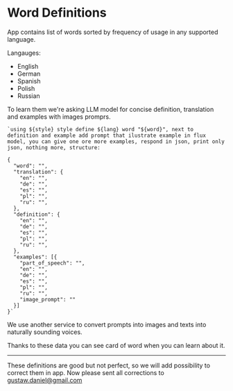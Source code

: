 # Word Definitions

App contains list of words sorted by frequency of usage in any supported language.

Langauges:
- English
- German
- Spanish
- Polish
- Russian

To learn them we're asking LLM model for concise definition, translation and examples with images promprs.

```
`using ${style} style define ${lang} word "${word}", next to definition and example add prompt that ilustrate example in flux model, you can give one ore more examples, respond in json, print only json, nothing more, structure:

{
  "word": "",
  "translation": {
    "en": "",
    "de": "",
    "es": "",
    "pl": "",
    "ru": "",
  },
  "definition": {
    "en": "",
    "de": "",
    "es": "",
    "pl": "",
    "ru": "",
  },
  "examples": [{
    "part_of_speech": "",
    "en": "",
    "de": "",
    "es": "",
    "pl": "",
    "ru": "",
    "image_prompt": ""
  }]
}`
```

We use another service to convert prompts into images and texts into naturally sounding voices.

Thanks to these data you can see card of word when you can learn about it.

---

These definitions are good but not perfect, so we will add possibility to correct them in app.
Now please sent all corrections to [gustaw.daniel@gmail.com](mailto:gustaw.daniel@gmail.com)

